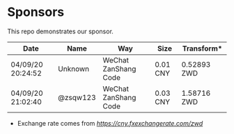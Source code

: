 # Sponsors

This repo demonstrates our sponsor.

| Date | Name | Way | Size | Transform* |
| ---- | ---- | --- | ---- | --------- |
| 04/09/20 20:24:52| Unknown | WeChat ZanShang Code | 0.01 CNY | 0.52893 ZWD |
| 04/09/20 21:02:40 | @zsqw123 |  WeChat ZanShang Code | 0.03 CNY | 1.58716 ZWD |

* Exchange rate comes from *https://cny.fxexchangerate.com/zwd*
